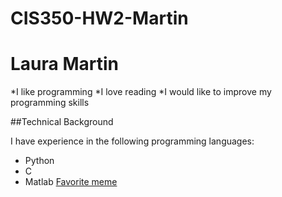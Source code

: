 # CIS350-HW2-Martin
# Laura Martin
*I like programming
*I love reading
*I would like to improve my programming skills

##Technical Background

I have experience in the following programming languages:
- Python
- C
- Matlab
[Favorite meme](https://cdn.jokerry.com/2019/06/Best-Memes-1.jpeg)
